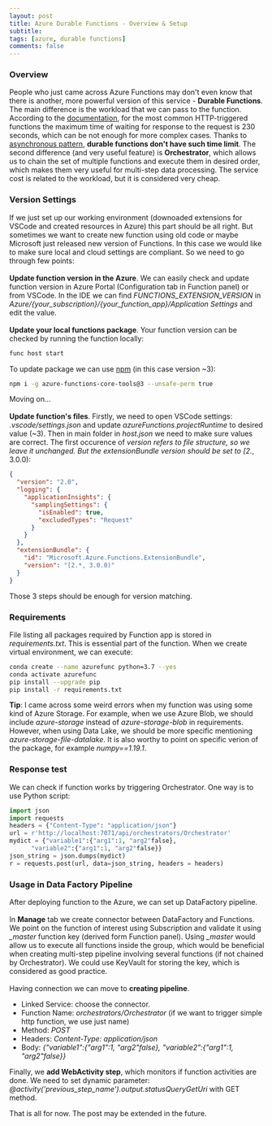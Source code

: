```yaml
---
layout: post
title: Azure Durable Functions - Overview & Setup
subtitle:
tags: [azure, durable functions]
comments: false
---
```

### Overview 
People who just came across Azure Functions may don't even know that there is another, more powerful version of this service - **Durable Functions**. The main difference is the workload that we can pass to the function. According to the [documentation](https://docs.microsoft.com/pl-pl/azure/azure-functions/functions-scale), for the most common HTTP-triggered functions the maximum time of waiting for response to the request is 230 seconds, which can be not enough for more complex cases. Thanks to [asynchronous pattern](http://dontcodetired.com/blog/post/Understanding-Azure-Durable-Functions-Part-9-The-Asynchronous-HTTP-API-Pattern), **durable functions don't have such time limit**. The second difference (and very useful feature) is **Orchestrator**, which allows us to chain the set of multiple functions and execute them in desired order, which makes them very useful for multi-step data processing. The service cost is related to the workload, but it is considered very cheap.

### Version Settings
If we just set up our working environment (downoaded extensions for VSCode and created resources in Azure) this part should be all right. But sometimes we want to create new function using old code or maybe Microsoft just released new version of Functions. In this case we would like to make sure local and cloud settings are compliant. So we need to go through few points:<br><br>
**Update function version in the Azure**. We can easily check and update function version in Azure Portal (Configuration tab in Function panel) or from VSCode. In the IDE we can find *FUNCTIONS_EXTENSION_VERSION* in *Azure/{your_subscription}/{your_function_app}/Application Settings* and edit the value. <br><br>
**Update your local functions package**. Your function version can be checked by running the function locally:
```bash
func host start
```
To update package we can use [npm](https://www.npmjs.com/package/azure-functions-core-tools) (in this case version ~3):
```bash
npm i -g azure-functions-core-tools@3 --unsafe-perm true
```
Moving on... <br><br>
**Update function's files**. Firstly, we need to open VSCode settings: *.vscode/settings.json* and update *azureFunctions.projectRuntime* to desired value (~3). Then in main folder in *host.json* we need to make sure values are correct. The first occurence of *version refers to file structure, so we leave it unchanged. But the *extensionBundle* version should be set to [2.*, 3.0.0):
```json
{
  "version": "2.0",
  "logging": {
    "applicationInsights": {
      "samplingSettings": {
        "isEnabled": true,
        "excludedTypes": "Request"
      }
    }
  },
  "extensionBundle": {
    "id": "Microsoft.Azure.Functions.ExtensionBundle",
    "version": "[2.*, 3.0.0)"
  }
}
``` 
Those 3 steps should be enough for version matching.

### Requirements
File listing all packages required by Function app is stored in *requirements.txt*. This is essential part of the function. When we create virtual environment, we can execute: 
```bash
conda create --name azurefunc python=3.7 --yes
conda activate azurefunc
pip install --upgrade pip
pip install -r requirements.txt
```
**Tip**: I came across some weird errors when my function was using some kind of Azure Storage. For example, when we use Azure Blob, we should include *azure-storage* instead of *azure-storage-blob* in requirements. However, when using Data Lake, we should be more specific mentioning *azure-storage-file-datalake*. It is also worthy to point on specific verion of the package, for example *numpy==1.19.1*.

### Response test
We can check if function works by triggering Orchestrator. One way is to use Python script:
```python
import json
import requests
headers = {"Content-Type": "application/json"}
url = r'http://localhost:7071/api/orchestrators/Orchestrator' 
mydict = {"variable1":{"arg1":1, "arg2"false},
	  "variable2":{"arg1":1, "arg2"false}}
json_string = json.dumps(mydict)
r = requests.post(url, data=json_string, headers = headers)
```

### Usage in Data Factory Pipeline
After deploying function to the Azure, we can set up DataFactory pipeline. 
<br><br>
In **Manage** tab we create connector between DataFactory and Functions. We point on the function of interest using Subscription and validate it using *_master* function key (derived form Function panel). Using *_master* would allow us to execute all functions inside the group, which would be beneficial when creating multi-step pipeline involving several functions (if not chained by Orchestrator). We could use KeyVault for storing the key, which is considered as good practice.
<br><br>
Having connection we can move to **creating pipeline**.
- Linked Service: choose the connector.
- Function Name: *orchestrators/Orchestrator* (if we want to trigger simple http function, we use just name)
- Method: *POST*
- Headers: *Content-Type: application/json*
- Body: *{"variable1":{"arg1":1, "arg2"false}, "variable2":{"arg1":1, "arg2"false}}*

Finally, we **add WebActivity step**, which monitors if function activities are done. We need to set dynamic parameter: *@activity('previous_step_name').output.statusQueryGetUri* with GET method.

That is all for now. The post may be extended in the future.